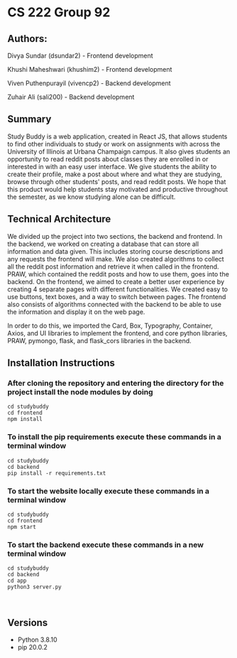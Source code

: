 
# CS 222 Group 92

## Authors:
Divya Sundar (dsundar2) - Frontend development

Khushi Maheshwari (khushim2) - Frontend development

Viven Puthenpurayil (vivencp2) - Backend development

Zuhair Ali (sali200) - Backend development
&nbsp;

## **Summary**
Study Buddy is a web application, created in React JS, that allows students to find other individuals to study or work on assignments with across the University of Illinois at Urbana Champaign campus. It also gives students an opportunity to read reddit posts about classes they are enrolled in or interested in with an easy user interface. We give students the ability to create their profile, make a post about where and what they are studying, browse through other students' posts, and read reddit posts. We hope that this product would help students stay motivated and productive throughout the semester, as we know studying alone can be difficult. 
&nbsp;

## **Technical Architecture**
We divided up the project into two sections, the backend and frontend. In the backend, we worked on creating a database that can store all information and data given. This includes storing course descriptions and any requests the frontend will make. We also created algorithms to collect all the reddit post information and retrieve it when called in the frontend. PRAW, which contained the reddit posts and how to use them, goes into the backend. On the frontend, we aimed to create a better user experience by creating 4 separate pages with different functionalities. We created easy to use buttons, text boxes, and a way to switch between pages. The frontend also consists of algorithms connected with the backend to be able to use the information and display it on the web page.

In order to do this, we imported the Card, Box, Typography, Container, Axios, and UI libraries to implement the frontend, and core python libraries, PRAW, pymongo, flask, and flask_cors libraries in the backend. 
&nbsp;

## **Installation Instructions**

### After cloning the repository and entering the directory for the project install the node modules by doing

``` 
cd studybuddy
cd frontend
npm install 
```

### To install the pip requirements execute these commands in a terminal window

```
cd studybuddy
cd backend
pip install -r requirements.txt 
```

### To start the website locally execute these commands in a terminal window

``` 
cd studybuddy
cd frontend
npm start
```

### To start the backend execute these commands in a new terminal window
```
cd studybuddy
cd backend
cd app
python3 server.py
```

&nbsp;

## **Versions**
*   Python 3.8.10
*   pip 20.0.2
